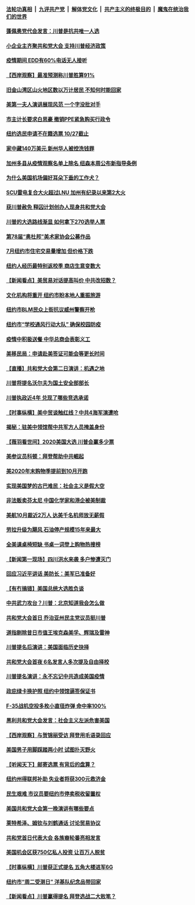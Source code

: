 

####  [法轮功真相](../../../../basic/blob/master/README.md?t=08261831) &nbsp;|&nbsp; [九评共产党](../../../../9ping.md/blob/master/README.md?t=08261831) &nbsp;|&nbsp; [解体党文化](../../../../jtdwh.md/blob/master/README.md?t=08261831)  &nbsp;|&nbsp; [共产主义的终极目的](../../../../gczydzjmd.md/blob/master/README.md?t=08261831) &nbsp;|&nbsp; [魔鬼在统治我们的世界](../../../../mgztzwmdsj.md/blob/master/README.md?t=08261831) 

#### [蓬佩奥党代会发言：川普是抗共唯一人选](../pages/nsc412/n12358466.md?t=08261831) 

#### [小企业主齐聚共和党大会 支持川普经济政策](../pages/nsc412/n12358250.md?t=08261831) 

#### [疫情期间   EDD有60%电话无人接听](../pages/nsc412/n12358150.md?t=08261831) 

#### [【西岸观察】最准预测称川普胜算91%](../pages/nsc412/n12357980.md?t=08261831) 

#### [旧金山湾区山火地区数以万计居民 不知何时能回家](../pages/nsc412/n12358061.md?t=08261831) 

#### [美第一夫人演讲展现风范 一个字没批对手](../pages/nsc412/n12357755.md?t=08261831) 

#### [市主计长要求白思豪 撤销PPE紧急购买行政令](../pages/nsc412/n12357902.md?t=08261831) 

#### [纽约选民申请不在籍选票 10/27截止](../pages/nsc412/n12357853.md?t=08261831) 

#### [家中藏140万美元 新州华人被控洗钱罪](../pages/nsc412/n12357850.md?t=08261831) 

#### [加州多县从疫情观察名单上除名 纽森本周公布新指导条例](../pages/nsc412/n12358018.md?t=08261831) 

#### [为什么美国机场偏好耳朵下垂的工作犬？](../pages/nsc412/n12357981.md?t=08261831) 

#### [SCU雷电复合大火超过LNU     加州有纪录以来第2大火](../pages/nsc412/n12357884.md?t=08261831) 

#### [获川普赦免 释囚计划创办人现身共和党大会](../pages/nsc412/n12357731.md?t=08261831) 

#### [川普的大选路线渐显 如何拿下270选举人票](../pages/nsc412/n12357688.md?t=08261831) 

#### [第78届“奥杜邦”美术家协会公募作品](../pages/nsc412/n12357133.md?t=08261831) 

#### [7月纽约市住宅交易量增加 但价格下跌](../pages/nsc412/n12357265.md?t=08261831) 

#### [纽约人经历最特别返校季 商店生意变数大](../pages/nsc412/n12357284.md?t=08261831) 

#### [【新闻看点】美贸易对话提高叫价 中共改招数？](../pages/nsc412/n12357238.md?t=08261831) 

#### [文化机构将重开 纽约市盼本地人重振旅游](../pages/nsc412/n12357286.md?t=08261831) 

#### [纽约市BLM民众上街抗议威州警察开枪](../pages/nsc412/n12357288.md?t=08261831) 

#### [纽约市“学校通风行动大队” 确保校园防疫](../pages/nsc412/n12357310.md?t=08261831) 

#### [疫情中积极送餐 中华总商会表彰义工](../pages/nsc412/n12357352.md?t=08261831) 

#### [美移民局：申请赴美签证可能会等更长时间](../pages/nsc412/n12357401.md?t=08261831) 

#### [【直播】共和党大会第二日演讲：机遇之地](../pages/nsc412/n12356959.md?t=08261831) 

#### [川普将提名沃尔夫为国土安全部部长](../pages/nsc412/n12357388.md?t=08261831) 

#### [川普执政近4年 兑现了哪些竞选承诺](../pages/nsc412/n12356798.md?t=08261831) 

#### [【时事纵横】美中贸谈触红线？中共4海军演遭呛](../pages/nsc412/n12356419.md?t=08261831) 

#### [揭秘：驻美中领馆帮中共军方人员掩盖身份](../pages/nsc412/n12357263.md?t=08261831) 

#### [【薇羽看世间】2020美国大选 川普会赢多少票](../pages/nsc412/n12357023.md?t=08261831) 

#### [美参议员科顿：拜登帮助中共崛起](../pages/nsc412/n12357223.md?t=08261831) 

#### [美2020年末购物季提前到10月开跑](../pages/nsc412/n12357065.md?t=08261831) 

#### [实现美国梦的古巴难民：社会主义是假大空](../pages/nsc412/n12357107.md?t=08261831) 

#### [非法贩卖芬太尼 中国化学家和港企被美制裁](../pages/nsc412/n12357069.md?t=08261831) 

#### [美航10月裁近2万人 达美千名机师放无薪假](../pages/nsc412/n12356956.md?t=08261831) 

#### [劳拉升级为飓风 石油停产规模15年来最大](../pages/nsc412/n12356820.md?t=08261831) 

#### [全美课桌椅短缺 书桌一词登上购物热搜榜](../pages/nsc412/n12356775.md?t=08261831) 

#### [【新闻第一现场】四川洪水来袭 多户惨遭灭门](../pages/nsc412/n12356989.md?t=08261831) 

#### [回应习近平讲话 美防长：美军已准备好](../pages/nsc412/n12356886.md?t=08261831) 

#### [【有冇搞错】美国总统大选胜负谈](../pages/nsc412/n12356706.md?t=08261831) 

#### [中共武力攻台？川普：北京知道我会怎么做](../pages/nsc412/n12356694.md?t=08261831) 

#### [共和党大会首日 乔治亚州民主党议员挺川普](../pages/nsc412/n12356627.md?t=08261831) 

#### [道指剔除昔日市值王埃克森美孚、辉瑞及雷神](../pages/nsc412/n12356445.md?t=08261831) 

#### [川普提名后演讲：美国面临历史抉择](../pages/nsc412/n12356381.md?t=08261831) 

#### [共和党大会首夜 6名发言人多次提及自由择校](../pages/nsc412/n12355922.md?t=08261831) 

#### [川普提名演讲：永不忘记中共造成美国疫情](../pages/nsc412/n12355919.md?t=08261831) 

#### [政庇绿卡换护照 纽约中领馆逼签保证书](../pages/nsc412/n12355341.md?t=08261831) 

#### [F-35战机空投多枚小直径炸弹 命中率100%](../pages/nsc412/n12355835.md?t=08261831) 

#### [黑利共和党大会发言：社会主义左派危害美国](../pages/nsc412/n12355405.md?t=08261831) 

#### [【西岸观察】与贺锦丽受访 拜登用毛语录回应](../pages/nsc412/n12355136.md?t=08261831) 

#### [美国男子用脚踩踏两小时 试图扑灭野火](../pages/nsc412/n12355326.md?t=08261831) 

#### [【听闻天下】邮寄选票 有背后的盘算？](../pages/nsc412/n12355467.md?t=08261831) 

#### [纽约州得联邦补助 失业者将获300元救济金](../pages/nsc412/n12355199.md?t=08261831) 

#### [民生艰难 市议员要纽约市停卖税收留置权](../pages/nsc412/n12355236.md?t=08261831) 

#### [美国共和党大会第一晚演讲有哪些要点](../pages/nsc412/n12355250.md?t=08261831) 

#### [莱特希泽、姆钦与刘鹤通话 讨论贸易协议](../pages/nsc412/n12355055.md?t=08261831) 

#### [共和党首日代表大会 各族裔轮番亮相发言](../pages/nsc412/n12355113.md?t=08261831) 

#### [美国机会区获750亿私人投资 让百万人脱贫](../pages/nsc412/n12354946.md?t=08261831) 

#### [【时事纵横】川普获正式提名 五角大楼进军6G](../pages/nsc412/n12354500.md?t=08261831) 

#### [纽约市“周二受测日” 洋基队纪念品带回家](../pages/nsc412/n12354682.md?t=08261831) 

#### [【新闻看点】川普赢得提名 拜登选战二大败笔？](../pages/nsc412/n12354809.md?t=08261831) 

